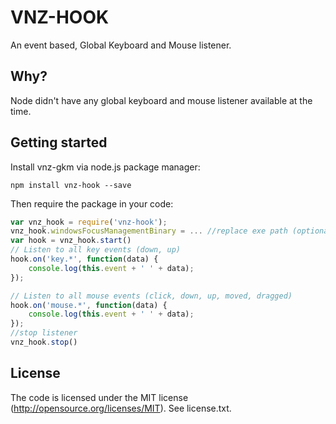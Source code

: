 # VNZ-HOOK
An event based, Global Keyboard and Mouse listener.


## Why?
Node didn't have any global keyboard and mouse listener available at the time.


## Getting started
Install vnz-gkm via node.js package manager:

    npm install vnz-hook --save

Then require the package in your code:

```javascript
var vnz_hook = require('vnz-hook');
vnz_hook.windowsFocusManagementBinary = ... //replace exe path (optional)
var hook = vnz_hook.start()
// Listen to all key events (down, up)
hook.on('key.*', function(data) {
    console.log(this.event + ' ' + data);
});

// Listen to all mouse events (click, down, up, moved, dragged)
hook.on('mouse.*', function(data) {
    console.log(this.event + ' ' + data);
});
//stop listener
vnz_hook.stop()
```

## License
The code is licensed under the MIT license (http://opensource.org/licenses/MIT). See license.txt.